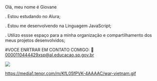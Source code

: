 Olá, meu nome é Giovane

. Estou estudando no Alura;

. Estou me desenvolvendo na Linguagem JavaScript;

. Utilizo essse espaço para a minha organização e compartilhamento dos meus projetos desenvolvidos;

#VOCE ENRTRAR EM CONTATO COMIGO: 📧0000110444429xsp@al.educacao.sp.gov.br

![](https://media1.tenor.com/m/KfL05fPVK-4AAAAC/war-vietnam.gif)

https://media1.tenor.com/m/KfL05fPVK-4AAAAC/war-vietnam.gif
